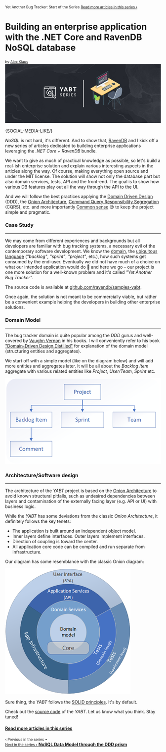 <div class="series-top-nav"><small class="series-name">Yet Another Bug Tracker: Start of the Series</small>
<a href="https://ravendb.net/news/use-cases/yabt-series"><small class="margin-top">Read more articles in this series ›</small></a></div>
<h1>Building an enterprise application with the .NET Core and RavenDB NoSQL database</h1>
<small>by <a href="https://alex-klaus.com" target="_blank" rel="nofollow">Alex Klaus</a></small>

<div class="article-img figure text-center">
  <img src="images/building-application-with-net-core-and-ravendb-nosql-database.jpg" alt="Leveraging the .NET Core + RavenDB NoSQL database to build enterprise applications" class="img-responsive img-thumbnail">
</div>

{SOCIAL-MEDIA-LIKE/}

*NoSQL* is not hard, it's different. And to show that, [RavenDB](https://ravendb.net) and I kick off a new series of articles dedicated to building enterprise applications leveraging the *.NET Core + RavenDB* bundle.

We want to give as much of practical knowledge as possible, so let's build a real-ish enterprise solution and explain various interesting aspects in the articles along the way. Of course, making everything open source and under the MIT license. The solution will show not only the database part but also domain services, tests, API and the front-end. The goal is to show how various DB features play out all the way through the API to the UI.

<p>And we will follow the best practices applying the <a href="https://en.wikipedia.org/wiki/Domain-driven_design" target="_blank" rel="nofollow">Domain Driven Design</a> (DDD), the <a href="https://jeffreypalermo.com/2008/07/the-onion-architecture-part-1/" target="_blank" rel="nofollow">Onion Architecture</a>, <a href="https://martinfowler.com/bliki/CQRS.html" target="_blank" rel="nofollow">Command Query Responsibility Segregation</a> (CQRS), etc. and more importantly <a href="https://en.wikipedia.org/wiki/Common_sense" target="_blank" rel="nofollow">Common sense</a> 😉 to keep the project simple and pragmatic.</p>

### Case Study
<hr>
<p>We may come from different experiences and backgrounds but all developers are familiar with bug tracking systems, a necessary evil of the contemporary software development. We know the <a href="https://softwareengineering.stackexchange.com/a/134420" target="_blank" rel="nofollow">domain</a>, the <a href="https://martinfowler.com/bliki/UbiquitousLanguage.html" target="_blank" rel="nofollow">ubiquitous language</a> (<em>"backlog"</em>, <em>"sprint"</em>, <em>"project"</em>, etc.), how such systems get consumed by the end-user. Eventually we did not have much of a choice on what our intended application would do 🙂 and here we go – our project is one more solution for a well-known problem and it's called <em>"Yet Another Bug Tracker"</em>.</p>

<p>The source code is available at <a href="https://github.com/ravendb/samples-yabt" target="_blank" rel="nofollow">github.com/ravendb/samples-yabt</a>.

Once again, the solution is not meant to be commercially viable, but rather be a convenient example helping the developers in building other enterprise solutions.

### Domain Model
<hr>
<p>The bug tracker domain is quite popular among the <em>DDD</em> gurus and well-covered by <a href="https://vaughnvernon.co" target="_blank" rel="nofollow">Vaughn Vernon</a> in his books. I will conveniently refer to his book <a href="https://www.amazon.com/Domain-Driven-Design-Distilled-Vaughn-Vernon/dp/0134434420" target="_blank" rel="nofollow">"Domain-Driven Design Distilled"</a> for explanation of the domain model (structuring entities and aggregates).</p>

We start off with a simple model (like on the diagram below) and will add more entities and aggregates later. It will be all about the *Backlog Item* aggregate with various related entities like *Project*, *User/Team*, *Sprint* etc.

<div class="margin-top-sm margin-bottom-sm">
    <img src="images/yabt/1.png" class="img-responsive m-0-auto" alt="Diagram"/>
</div>

### Architecture/Software design
<hr>
<p>The architecture of the <em>YABT</em> project is based on the <a href="https://jeffreypalermo.com/2008/07/the-onion-architecture-part-1" target="_blank" rel="nofollow">Onion Architecture</a> to avoid known structural pitfalls, such as undesired dependencies between layers and contamination of the externally facing layer (e.g. API or UI) with business logic.</p>

While the *YABT* has some deviations from the classic *Onion Architecture*, it definitely follows the key tenets:

<ul>
    <li class="margin-top-xs">The application is built around an independent object model.</li>
    <li class="margin-top-xs">Inner layers define interfaces. Outer layers implement interfaces.</li>
    <li class="margin-top-xs">Direction of coupling is toward the center.</li>
    <li class="margin-top-xs">All application core code can be compiled and run separate from infrastructure.</li>
</ul>

Our diagram has some resemblance with the classic Onion diagram:

<div class="margin-top-sm margin-bottom-sm">
    <img src="images/yabt/2.png" class="img-responsive m-0-auto" alt="Onion Diagram"/>
</div>

<p>Sure thing, the <em>YABT</em> follows the <a href="https://en.wikipedia.org/wiki/SOLID" target="_blank" rel="nofollow">SOLID principles</a>. It's by default.</p>

<p class="margin-top-xs">Check out the <a href="https://github.com/ravendb/samples-yabt" target="_blank" rel="nofollow">source code</a> of the <em>YABT</em>. Let us know what you think. Stay tuned!</p>

<a href="https://ravendb.net/news/use-cases/yabt-series"><h4 class="margin-top">Read more articles in this series</h4></a>
<div class="series-nav">
    <div class="nav-btn disabled margin-bottom-xs">
        <small>‹ Previous in the series</small>
        <strong class="previous">-</strong>
    </div>
    <a href="https://ravendb.net/articles/nosql-data-model-through-ddd-prism">
        <div class="nav-btn margin-bottom-xs">
            <small>Next in the series ›</small>
            <strong class="next">NoSQL Data Model through the DDD prism</strong>
        </div>
    </a>
</div>